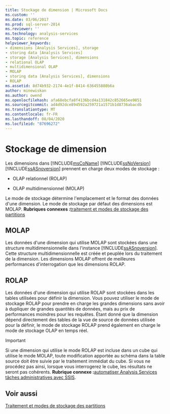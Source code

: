 ```yaml
---
title: Stockage de dimension | Microsoft Docs
ms.custom: ''
ms.date: 03/06/2017
ms.prod: sql-server-2014
ms.reviewer: ''
ms.technology: analysis-services
ms.topic: reference
helpviewer_keywords:
- dimensions [Analysis Services], storage
- storing data [Analysis Services]
- storage [Analysis Services], dimensions
- relational OLAP
- multidimensional OLAP
- MOLAP
- storing data [Analysis Services], dimensions
- ROLAP
ms.assetid: 8d74b932-2174-4e1f-8414-636455880b6a
author: minewiskan
ms.author: owend
ms.openlocfilehash: afa68ebcfa8f4136bcd4a131842c852665ee9851
ms.sourcegitcommit: ad4d92dce894592a259721a1571b1d8736abacdb
ms.translationtype: MT
ms.contentlocale: fr-FR
ms.lasthandoff: 08/04/2020
ms.locfileid: "87696272"
---
```

# <a name="dimension-storage"></a>Stockage de dimension
  Les dimensions dans [!INCLUDE[msCoName](../../includes/msconame-md.md)] [!INCLUDE[ssNoVersion](../../includes/ssnoversion-md.md)] [!INCLUDE[ssASnoversion](../../includes/ssasnoversion-md.md)] prennent en charge deux modes de stockage :  
  
-   OLAP relationnel (ROLAP)  
  
-   OLAP multidimensionnel (MOLAP)  
  
 Le mode de stockage détermine l'emplacement et le format des données d'une dimension. Le mode de stockage par défaut des dimensions est MOLAP. **Rubriques connexes :**[traitement et modes de stockage des partitions](../multidimensional-models-olap-logical-cube-objects/partitions-partition-storage-modes-and-processing.md)  
  
## <a name="molap"></a>MOLAP  
 Les données d'une dimension qui utilise MOLAP sont stockées dans une structure multidimensionnelle dans l'instance [!INCLUDE[ssASnoversion](../../includes/ssasnoversion-md.md)]. Cette structure multidimensionnelle est créée et peuplée lors du traitement de la dimension. Les dimensions MOLAP offrent de meilleures performances d'interrogation que les dimensions ROLAP.  
  
## <a name="rolap"></a>ROLAP  
 Les données d'une dimension qui utilise ROLAP sont stockées dans les tables utilisées pour définir la dimension. Vous pouvez utiliser le mode de stockage ROLAP pour prendre en charge les grandes dimensions sans avoir à dupliquer de grandes quantités de données, mais au prix de performances moindres pour les requêtes. Étant donné que la dimension dépend directement des tables de la vue de source de données utilisée pour la définir, le mode de stockage ROLAP prend également en charge le mode de stockage OLAP en temps réel.  
  
> [!IMPORTANT]  
>  Si une dimension qui utilise le mode ROLAP est incluse dans un cube qui utilise le mode MOLAP, toute modification apportée au schéma dans la table source doit être suivie par le traitement immédiat du cube. Si vous ne procédez pas ainsi, lorsque vous interrogerez le cube, les résultats ne seront pas cohérents. **Rubrique connexe :**[automatiser Analysis Services tâches administratives avec SSIS](../instances/automate-analysis-services-administrative-tasks-with-ssis.md).  
  
## <a name="see-also"></a>Voir aussi  
 [Traitement et modes de stockage des partitions](../multidimensional-models-olap-logical-cube-objects/partitions-partition-storage-modes-and-processing.md)  
  
  
